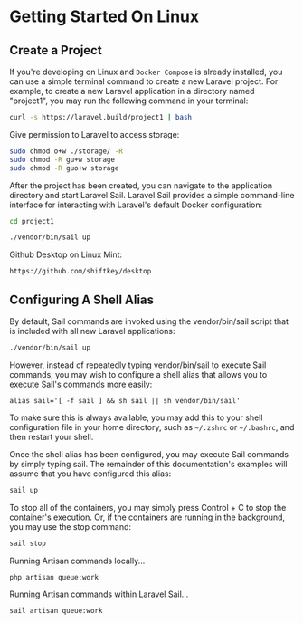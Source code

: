 
# Getting Started On Linux
## Create a Project
If you're developing on Linux and `Docker Compose` is already installed, 
you can use a simple terminal command to create a new Laravel project. 
For example, to create a new Laravel application in a directory named "project1", 
you may run the following command in your terminal:
```bash
curl -s https://laravel.build/project1 | bash
```
Give permission to Laravel to access storage:
```bash
sudo chmod o+w ./storage/ -R
sudo chmod -R gu+w storage
sudo chmod -R guo+w storage
```
After the project has been created, you can navigate to the application directory and start Laravel Sail. Laravel Sail provides a simple command-line interface for interacting with Laravel's default Docker configuration:
```bash
cd project1
```
```bash
./vendor/bin/sail up
```
Github Desktop on Linux Mint:
```bash
https://github.com/shiftkey/desktop
```

## Configuring A Shell Alias
By default, Sail commands are invoked using the vendor/bin/sail script that is included with all new Laravel applications:
```bash
./vendor/bin/sail up
```
However, instead of repeatedly typing vendor/bin/sail to execute Sail commands, you may wish to configure a shell alias that allows you to execute Sail's commands more easily:
```
alias sail='[ -f sail ] && sh sail || sh vendor/bin/sail'
```
To make sure this is always available, you may add this to your shell configuration file in your home directory, such as `~/.zshrc` or `~/.bashrc`, and then restart your shell.

Once the shell alias has been configured, you may execute Sail commands by simply typing sail. The remainder of this documentation's examples will assume that you have configured this alias:
```bash
sail up
```
To stop all of the containers, you may simply press Control + C to stop the container's execution. Or, if the containers are running in the background, you may use the stop command:
```bash
sail stop
```
Running Artisan commands locally...
```bash
php artisan queue:work
```
Running Artisan commands within Laravel Sail...
```bash
sail artisan queue:work
```